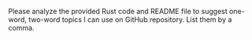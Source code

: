 Please analyze the provided Rust code and README file to suggest one-word, two-word topics I can use on GitHub repository.
List them by a comma.
